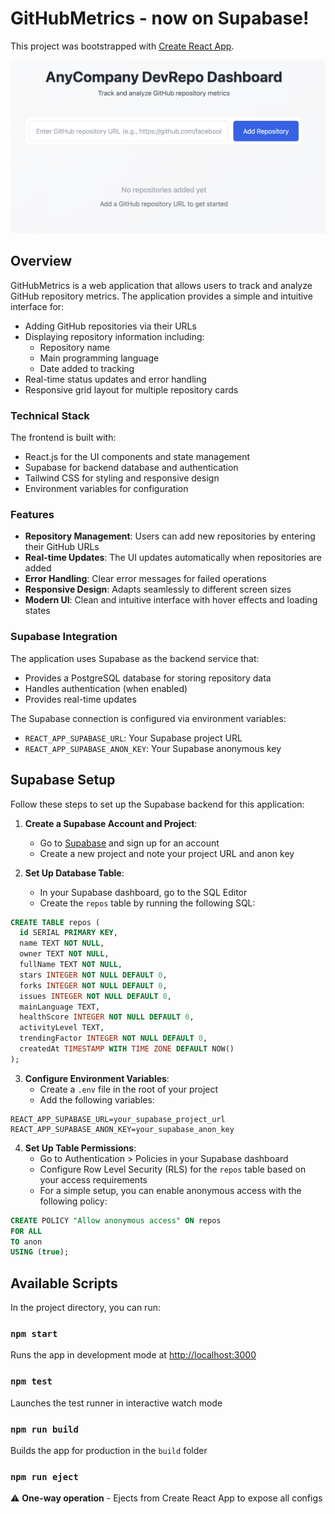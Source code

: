 # GitHubMetrics - now on Supabase!

This project was bootstrapped with [Create React App](https://github.com/facebook/create-react-app).

![Application Screenshot](screenshot.png)

## Overview

GitHubMetrics is a web application that allows users to track and analyze GitHub repository metrics. The application provides a simple and intuitive interface for:

- Adding GitHub repositories via their URLs
- Displaying repository information including:
  - Repository name
  - Main programming language
  - Date added to tracking
- Real-time status updates and error handling
- Responsive grid layout for multiple repository cards

### Technical Stack

The frontend is built with:
- React.js for the UI components and state management
- Supabase for backend database and authentication
- Tailwind CSS for styling and responsive design
- Environment variables for configuration

### Features

- **Repository Management**: Users can add new repositories by entering their GitHub URLs
- **Real-time Updates**: The UI updates automatically when repositories are added
- **Error Handling**: Clear error messages for failed operations
- **Responsive Design**: Adapts seamlessly to different screen sizes
- **Modern UI**: Clean and intuitive interface with hover effects and loading states

### Supabase Integration

The application uses Supabase as the backend service that:
- Provides a PostgreSQL database for storing repository data
- Handles authentication (when enabled)
- Provides real-time updates

The Supabase connection is configured via environment variables:
- `REACT_APP_SUPABASE_URL`: Your Supabase project URL
- `REACT_APP_SUPABASE_ANON_KEY`: Your Supabase anonymous key

## Supabase Setup

Follow these steps to set up the Supabase backend for this application:

1. **Create a Supabase Account and Project**:
   - Go to [Supabase](https://supabase.com/) and sign up for an account
   - Create a new project and note your project URL and anon key

2. **Set Up Database Table**:
   - In your Supabase dashboard, go to the SQL Editor
   - Create the `repos` table by running the following SQL:

```sql
CREATE TABLE repos (
  id SERIAL PRIMARY KEY,
  name TEXT NOT NULL,
  owner TEXT NOT NULL,
  fullName TEXT NOT NULL,
  stars INTEGER NOT NULL DEFAULT 0,
  forks INTEGER NOT NULL DEFAULT 0,
  issues INTEGER NOT NULL DEFAULT 0,
  mainLanguage TEXT,
  healthScore INTEGER NOT NULL DEFAULT 0,
  activityLevel TEXT,
  trendingFactor INTEGER NOT NULL DEFAULT 0,
  createdAt TIMESTAMP WITH TIME ZONE DEFAULT NOW()
);
```

3. **Configure Environment Variables**:
   - Create a `.env` file in the root of your project
   - Add the following variables:

```
REACT_APP_SUPABASE_URL=your_supabase_project_url
REACT_APP_SUPABASE_ANON_KEY=your_supabase_anon_key
```

4. **Set Up Table Permissions**:
   - Go to Authentication > Policies in your Supabase dashboard
   - Configure Row Level Security (RLS) for the `repos` table based on your access requirements
   - For a simple setup, you can enable anonymous access with the following policy:

```sql
CREATE POLICY "Allow anonymous access" ON repos
FOR ALL
TO anon
USING (true);
```

## Available Scripts

In the project directory, you can run:

### `npm start`
Runs the app in development mode at [http://localhost:3000](http://localhost:3000)

### `npm test`
Launches the test runner in interactive watch mode

### `npm run build`
Builds the app for production in the `build` folder

### `npm run eject`
⚠️ **One-way operation** - Ejects from Create React App to expose all configs